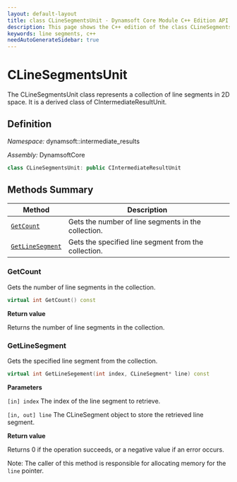```yaml
---
layout: default-layout
title: class CLineSegmentsUnit - Dynamsoft Core Module C++ Edition API Reference
description: This page shows the C++ edition of the class CLineSegmentsUnit in Dynamsoft Core Module.
keywords: line segments, c++
needAutoGenerateSidebar: true
---
```


# CLineSegmentsUnit

The CLineSegmentsUnit class represents a collection of line segments in 2D space. It is a derived class of CIntermediateResultUnit.

## Definition

*Namespace:* dynamsoft::intermediate_results

*Assembly:* DynamsoftCore

```cpp
class CLineSegmentsUnit: public CIntermediateResultUnit 
```

## Methods Summary

| Method               | Description |
|----------------------|-------------|
| [`GetCount`](#getcount) | Gets the number of line segments in the collection.|
| [`GetLineSegment`](#getlinesegment) | Gets the specified line segment from the collection. |

### GetCount

Gets the number of line segments in the collection.

```cpp
virtual int GetCount() const
```

**Return value**

Returns the number of line segments in the collection.

### GetLineSegment

Gets the specified line segment from the collection.

```cpp
virtual int GetLineSegement(int index, CLineSegment* line) const
```

**Parameters**

`[in] index` The index of the line segment to retrieve.

`[in, out] line` The CLineSegment object to store the retrieved line segment.

**Return value**

Returns 0 if the operation succeeds, or a negative value if an error occurs.

Note: The caller of this method is responsible for allocating memory for the `line` pointer.
